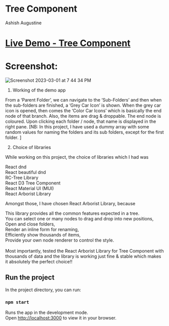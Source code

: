 # Tree Component

Ashish Augustine

#  [Live Demo - Tree Component](https://main--startling-valkyrie-3d25d7.netlify.app/)     


# Screenshot:

![Screenshot 2023-03-01 at 7 44 34 PM](https://user-images.githubusercontent.com/2153396/223415571-25cbe633-e8f3-44c7-b41a-9387a01c765b.png)



1. Working of the demo app

From a ‘Parent Folder’, we can navigate to the ‘Sub-Folders’ and then when the sub-folders are finished,  a ‘Grey Car Icon’ is shown. 
When the grey car icon is opened, then comes the ‘Color Car Icons’ which is basically the end node of that branch. 
Also, the items are drag & droppable. 
The end node is coloured. 
Upon clicking each folder / node, that name is displayed in the right pane. 
[NB: In this project, I have used a dummy array with some random values for naming the folders and its sub folders, except for the first folder. ]




2. Choice of libraries

While working on this project, the choice of libraries which I had was 

React dnd<br />
React beautiful dnd <br />
RC-Tree Library<br />
React D3 Tree Component<br />
React Material UI (MUI)<br />
React Arborist Library<br />


Amongst those, I have chosen React Arborist Library, because<br />

This library provides all the common features expected in a tree. <br />
You can select one or many nodes to drag and drop into new positions,<br />
Open and close folders, <br />
Render an inline form for renaming, <br />
Efficiently show thousands of items, <br />
Provide your own node renderer to control the style.<br /><br />
Most importantly, tested the React Arborist Library for Tree Component with thousands of data and the library is working just fine & stable which makes it absolutely the perfect choice!!



 









## Run the project

In the project directory, you can run:

### `npm start`

Runs the app in the development mode.\
Open [http://localhost:3000](http://localhost:3000) to view it in your browser.
 
